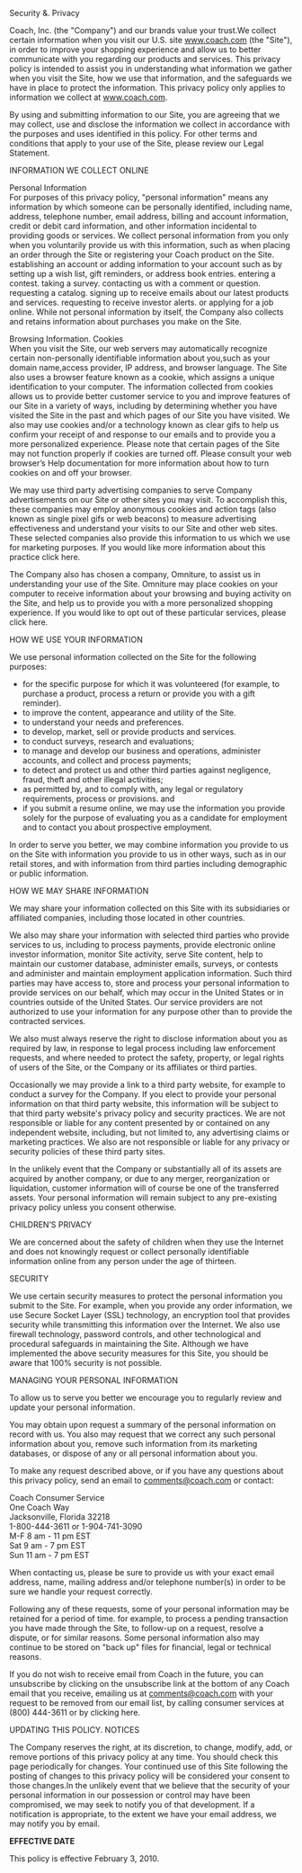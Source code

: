 Security &. Privacy

Coach, Inc. (the "Company") and our brands value your trust.We collect certain information when you visit our U.S. site www.coach.com (the "Site"), in order to improve your shopping experience and allow us to better communicate with you regarding our products and services. This privacy policy is intended to assist you in understanding what information we gather when you visit the Site, how we use that information, and the safeguards we have in place to protect the information. This privacy policy only applies to information we collect at www.coach.com.

By using and submitting information to our Site, you are agreeing that we may collect, use and disclose the information we collect in accordance with the purposes and uses identified in this policy. For other terms and conditions that apply to your use of the Site, please review our Legal Statement.

INFORMATION WE COLLECT ONLINE

Personal Information  
For purposes of this privacy policy, "personal information" means any information by which someone can be personally identified, including name, address, telephone number, email address, billing and account information, credit or debit card information, and other information incidental to providing goods or services. We collect personal information from you only when you voluntarily provide us with this information, such as when placing an order through the Site or registering your Coach product on the Site. establishing an account or adding information to your account such as by setting up a wish list, gift reminders, or address book entries. entering a contest. taking a survey. contacting us with a comment or question. requesting a catalog. signing up to receive emails about our latest products and services. requesting to receive investor alerts. or applying for a job online. While not personal information by itself, the Company also collects and retains information about purchases you make on the Site.

Browsing Information. Cookies  
When you visit the Site, our web servers may automatically recognize certain non-personally identifiable information about you,such as your domain name,access provider, IP address, and browser language. The Site also uses a browser feature known as a cookie, which assigns a unique identification to your computer. The information collected from cookies allows us to provide better customer service to you and improve features of our Site in a variety of ways, including by determining whether you have visited the Site in the past and which pages of our Site you have visited. We also may use cookies and/or a technology known as clear gifs to help us confirm your receipt of and response to our emails and to provide you a more personalized experience. Please note that certain pages of the Site may not function properly if cookies are turned off. Please consult your web browser’s Help documentation for more information about how to turn cookies on and off your browser.

We may use third party advertising companies to serve Company advertisements on our Site or other sites you may visit. To accomplish this, these companies may employ anonymous cookies and action tags (also known as single pixel gifs or web beacons) to measure advertising effectiveness and understand your visits to our Site and other web sites. These selected companies also provide this information to us which we use for marketing purposes. If you would like more information about this practice click here.

The Company also has chosen a company, Omniture, to assist us in understanding your use of the Site. Omniture may place cookies on your computer to receive information about your browsing and buying activity on the Site, and help us to provide you with a more personalized shopping experience. If you would like to opt out of these particular services, please click here.

HOW WE USE YOUR INFORMATION

We use personal information collected on the Site for the following purposes:

*   for the specific purpose for which it was volunteered (for example, to purchase a product, process a return or provide you with a gift reminder).
*   to improve the content, appearance and utility of the Site.
*   to understand your needs and preferences.
*   to develop, market, sell or provide products and services.
*   to conduct surveys, research and evaluations;
*   to manage and develop our business and operations, administer accounts, and collect and process payments;
*   to detect and protect us and other third parties against negligence, fraud, theft and other illegal activities;
*   as permitted by, and to comply with, any legal or regulatory requirements, process or provisions. and
*   if you submit a resume online, we may use the information you provide solely for the purpose of evaluating you as a candidate for employment and to contact you about prospective employment.

In order to serve you better, we may combine information you provide to us on the Site with information you provide to us in other ways, such as in our retail stores, and with information from third parties including demographic or public information.

HOW WE MAY SHARE INFORMATION

We may share your information collected on this Site with its subsidiaries or affiliated companies, including those located in other countries.

We also may share your information with selected third parties who provide services to us, including to process payments, provide electronic online investor information, monitor Site activity, serve Site content, help to maintain our customer database, administer emails, surveys, or contests and administer and maintain employment application information. Such third parties may have access to, store and process your personal information to provide services on our behalf, which may occur in the United States or in countries outside of the United States. Our service providers are not authorized to use your information for any purpose other than to provide the contracted services.

We also must always reserve the right to disclose information about you as required by law, in response to legal process including law enforcement requests, and where needed to protect the safety, property, or legal rights of users of the Site, or the Company or its affiliates or third parties.

Occasionally we may provide a link to a third party website, for example to conduct a survey for the Company. If you elect to provide your personal information on that third party website, this information will be subject to that third party website's privacy policy and security practices. We are not responsible or liable for any content presented by or contained on any independent website, including, but not limited to, any advertising claims or marketing practices. We also are not responsible or liable for any privacy or security policies of these third party sites.

In the unlikely event that the Company or substantially all of its assets are acquired by another company, or due to any merger, reorganization or liquidation, customer information will of course be one of the transferred assets. Your personal information will remain subject to any pre-existing privacy policy unless you consent otherwise.

CHILDREN’S PRIVACY

We are concerned about the safety of children when they use the Internet and does not knowingly request or collect personally identifiable information online from any person under the age of thirteen.

SECURITY

We use certain security measures to protect the personal information you submit to the Site. For example, when you provide any order information, we use Secure Socket Layer (SSL) technology, an encryption tool that provides security while transmitting this information over the Internet. We also use firewall technology, password controls, and other technological and procedural safeguards in maintaining the Site. Although we have implemented the above security measures for this Site, you should be aware that 100% security is not possible.

MANAGING YOUR PERSONAL INFORMATION

To allow us to serve you better we encourage you to regularly review and update your personal information.

You may obtain upon request a summary of the personal information on record with us. You also may request that we correct any such personal information about you, remove such information from its marketing databases, or dispose of any or all personal information about you.

To make any request described above, or if you have any questions about this privacy policy, send an email to comments@coach.com or contact:

Coach Consumer Service  
One Coach Way  
Jacksonville, Florida 32218  
1-800-444-3611 or 1-904-741-3090  
M-F 8 am - 11 pm EST  
Sat 9 am - 7 pm EST  
Sun 11 am - 7 pm EST  

When contacting us, please be sure to provide us with your exact email address, name, mailing address and/or telephone number(s) in order to be sure we handle your request correctly.

Following any of these requests, some of your personal information may be retained for a period of time. for example, to process a pending transaction you have made through the Site, to follow-up on a request, resolve a dispute, or for similar reasons. Some personal information also may continue to be stored on "back up" files for financial, legal or technical reasons.

If you do not wish to receive email from Coach in the future, you can unsubscribe by clicking on the unsubscribe link at the bottom of any Coach email that you receive, emailing us at comments@coach.com with your request to be removed from our email list, by calling consumer services at (800) 444-3611 or by clicking here.

UPDATING THIS POLICY. NOTICES

The Company reserves the right, at its discretion, to change, modify, add, or remove portions of this privacy policy at any time. You should check this page periodically for changes. Your continued use of this Site following the posting of changes to this privacy policy will be considered your consent to those changes.In the unlikely event that we believe that the security of your personal information in our possession or control may have been compromised, we may seek to notify you of that development. If a notification is appropriate, to the extent we have your email address, we may notify you by email.

**EFFECTIVE DATE**

This policy is effective February 3, 2010.